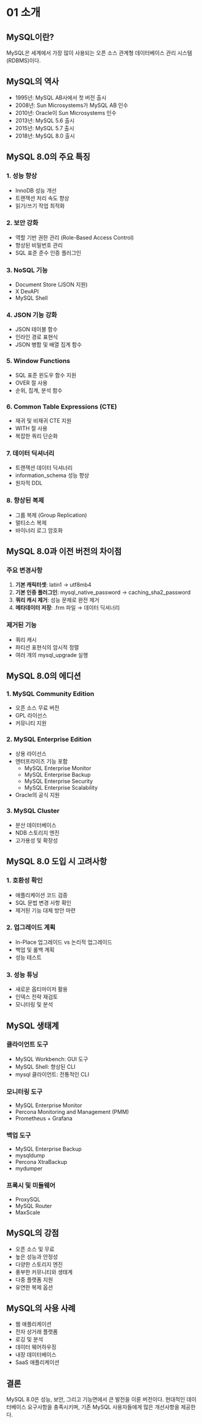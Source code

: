 # 01 소개

## MySQL이란?

MySQL은 세계에서 가장 많이 사용되는 오픈 소스 관계형 데이터베이스 관리 시스템(RDBMS)이다.

## MySQL의 역사

- 1995년: MySQL AB사에서 첫 버전 출시
- 2008년: Sun Microsystems가 MySQL AB 인수
- 2010년: Oracle이 Sun Microsystems 인수
- 2013년: MySQL 5.6 출시
- 2015년: MySQL 5.7 출시
- 2018년: MySQL 8.0 출시

## MySQL 8.0의 주요 특징

### 1. 성능 향상

- InnoDB 성능 개선
- 트랜잭션 처리 속도 향상
- 읽기/쓰기 작업 최적화

### 2. 보안 강화

- 역할 기반 권한 관리 (Role-Based Access Control)
- 향상된 비밀번호 관리
- SQL 표준 준수 인증 플러그인

### 3. NoSQL 기능

- Document Store (JSON 지원)
- X DevAPI
- MySQL Shell

### 4. JSON 기능 강화

- JSON 테이블 함수
- 인라인 경로 표현식
- JSON 병합 및 배열 집계 함수

### 5. Window Functions

- SQL 표준 윈도우 함수 지원
- OVER 절 사용
- 순위, 집계, 분석 함수

### 6. Common Table Expressions (CTE)

- 재귀 및 비재귀 CTE 지원
- WITH 절 사용
- 복잡한 쿼리 단순화

### 7. 데이터 딕셔너리

- 트랜잭션 데이터 딕셔너리
- information_schema 성능 향상
- 원자적 DDL

### 8. 향상된 복제

- 그룹 복제 (Group Replication)
- 멀티소스 복제
- 바이너리 로그 암호화

## MySQL 8.0과 이전 버전의 차이점

### 주요 변경사항

1. **기본 캐릭터셋**: latin1 → utf8mb4
2. **기본 인증 플러그인**: mysql_native_password → caching_sha2_password
3. **쿼리 캐시 제거**: 성능 문제로 완전 제거
4. **메타데이터 저장**: .frm 파일 → 데이터 딕셔너리

### 제거된 기능

- 쿼리 캐시
- 파티션 표현식의 암시적 정렬
- 여러 개의 mysql_upgrade 실행

## MySQL 8.0의 에디션

### 1. MySQL Community Edition

- 오픈 소스 무료 버전
- GPL 라이선스
- 커뮤니티 지원

### 2. MySQL Enterprise Edition

- 상용 라이선스
- 엔터프라이즈 기능 포함
  - MySQL Enterprise Monitor
  - MySQL Enterprise Backup
  - MySQL Enterprise Security
  - MySQL Enterprise Scalability
- Oracle의 공식 지원

### 3. MySQL Cluster

- 분산 데이터베이스
- NDB 스토리지 엔진
- 고가용성 및 확장성

## MySQL 8.0 도입 시 고려사항

### 1. 호환성 확인

- 애플리케이션 코드 검증
- SQL 문법 변경 사항 확인
- 제거된 기능 대체 방안 마련

### 2. 업그레이드 계획

- In-Place 업그레이드 vs 논리적 업그레이드
- 백업 및 롤백 계획
- 성능 테스트

### 3. 성능 튜닝

- 새로운 옵티마이저 활용
- 인덱스 전략 재검토
- 모니터링 및 분석

## MySQL 생태계

### 클라이언트 도구

- MySQL Workbench: GUI 도구
- MySQL Shell: 향상된 CLI
- mysql 클라이언트: 전통적인 CLI

### 모니터링 도구

- MySQL Enterprise Monitor
- Percona Monitoring and Management (PMM)
- Prometheus + Grafana

### 백업 도구

- MySQL Enterprise Backup
- mysqldump
- Percona XtraBackup
- mydumper

### 프록시 및 미들웨어

- ProxySQL
- MySQL Router
- MaxScale

## MySQL의 강점

- 오픈 소스 및 무료
- 높은 성능과 안정성
- 다양한 스토리지 엔진
- 풍부한 커뮤니티와 생태계
- 다중 플랫폼 지원
- 유연한 복제 옵션

## MySQL의 사용 사례

- 웹 애플리케이션
- 전자 상거래 플랫폼
- 로깅 및 분석
- 데이터 웨어하우징
- 내장 데이터베이스
- SaaS 애플리케이션

## 결론

MySQL 8.0은 성능, 보안, 그리고 기능면에서 큰 발전을 이룬 버전이다. 현대적인 데이터베이스 요구사항을 충족시키며, 기존 MySQL 사용자들에게 많은 개선사항을 제공한다.
